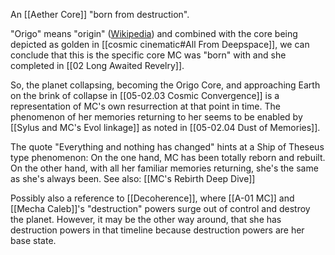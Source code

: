 An [[Aether Core]] "born from destruction".

"Origo" means "origin" ([Wikipedia](https://en.wiktionary.org/wiki/origo)) and combined with the core being depicted as golden in [[cosmic cinematic#All From Deepspace]], we can conclude that this is the specific core MC was "born" with and she completed in [[02 Long Awaited Revelry]].

So, the planet collapsing, becoming the Origo Core, and approaching Earth on the brink of collapse in [[05-02.03 Cosmic Convergence]] is a representation of MC's own resurrection at that point in time. The phenomenon of her memories returning to her seems to be enabled by [[Sylus and MC's Evol linkage]] as noted in [[05-02.04 Dust of Memories]].

The quote "Everything and nothing has changed" hints at a Ship of Theseus type phenomenon: On the one hand, MC has been totally reborn and rebuilt. On the other hand, with all her familiar memories returning, she's the same as she's always been. See also: [[MC's Rebirth Deep Dive]]

Possibly also a reference to [[Decoherence]], where [[A-01 MC]] and [[Mecha Caleb]]'s "destruction" powers surge out of control and destroy the planet. However, it may be the other way around, that she has destruction powers in that timeline because destruction powers are her base state.